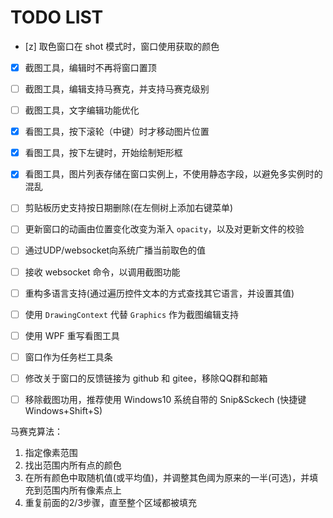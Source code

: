 # TODO LIST

- [z] 取色窗口在 shot 模式时，窗口使用获取的颜色
- [x] 截图工具，编辑时不再将窗口置顶
- [ ] 截图工具，编辑支持马赛克，并支持马赛克级别
- [ ] 截图工具，文字编辑功能优化
- [x] 看图工具，按下滚轮（中键）时才移动图片位置
- [x] 看图工具，按下左键时，开始绘制矩形框
- [x] 看图工具，图片列表存储在窗口实例上，不使用静态字段，以避免多实例时的混乱
- [ ] 剪贴板历史支持按日期删除(在左侧树上添加右键菜单)
- [ ] 更新窗口的动画由位置变化改变为渐入 `opacity`，以及对更新文件的校验
- [ ] 通过UDP/websocket向系统广播当前取色的值
- [ ] 接收 websocket 命令，以调用截图功能
- [ ] 重构多语言支持(通过遍历控件文本的方式查找其它语言，并设置其值)
- [ ] 使用 `DrawingContext` 代替 `Graphics` 作为截图编辑支持
- [ ] 使用 WPF 重写看图工具
- [ ] 窗口作为任务栏工具条
- [ ] 修改关于窗口的反馈链接为 github 和 gitee，移除QQ群和邮箱

- [ ] 移除截图功用，推荐使用 Windows10 系统自带的 Snip&Sckech (快捷键 Windows+Shift+S)

[highdpi]: https://docs.microsoft.com/zh-cn/dotnet/framework/winforms/automatic-scaling-in-windows-forms

马赛克算法：

1. 指定像素范围
2. 找出范围内所有点的颜色
3. 在所有颜色中取随机值(或平均值)，并调整其色阈为原来的一半(可选)，并填充到范围内所有像素点上
4. 重复前面的2/3步骤，直至整个区域都被填充

